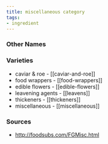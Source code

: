 ```yaml
---
title: miscellaneous category
tags:
- ingredient
---
```



### Other Names


### Varieties

* caviar & roe - [[caviar-and-roe]]
* food wrappers - [[food-wrappers]]
* edible flowers - [[edible-flowers]]
* leavening agents - [[leavens]]
* thickeners - [[thickeners]]
* miscellaneous - [[miscellaneous]]

### Sources
* http://foodsubs.com/FGMisc.html
